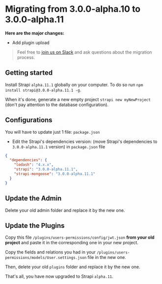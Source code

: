 # Migrating from 3.0.0-alpha.10 to 3.0.0-alpha.11

**Here are the major changes:**

- Add plugin upload

> Feel free to [join us on Slack](http://slack.strapi.io) and ask questions about the migration process.


## Getting started

Install Strapi `alpha.11.1` globally on your computer. To do so run `npm install strapi@3.0.0-alpha.11.1 -g`.

When it's done, generate a new empty project `strapi new myNewProject` (don't pay attention to the database configuration).

## Configurations

You will have to update just 1 file: `package.json`

- Edit the Strapi's dependencies version: (move Strapi's dependencies to `3.0.0-alpha.11.1` version) in `package.json` file

```json
{
  "dependencies": {
    "lodash": "4.x.x",
    "strapi": "3.0.0-alpha.11.1",
    "strapi-mongoose": "3.0.0-alpha.11.1"
  }
}
```


## Update the Admin

Delete your old admin folder and replace it by the new one.


## Update the Plugins

Copy this file `/plugins/users-permissions/config/jwt.json` **from your old project** and paste it in the corresponding one in your new project.

Copy the fields and relations you had in your `/plugins/users-permissions/models/User.settings.json` file in the new one.

Then, delete your old `plugins` folder and replace it by the new one.


That's all, you have now upgraded to Strapi `alpha.11`.
